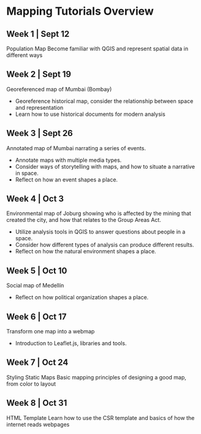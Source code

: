 # Mapping Tutorials Overview

## Week 1 | Sept 12
Population Map
Become familiar with QGIS and represent spatial data in different ways


## Week 2 | Sept 19
Georeferenced map of Mumbai (Bombay)
* Georeference historical map, consider the relationship between space and representation
* Learn how to use historical documents for modern analysis


## Week 3 | Sept 26
Annotated map of Mumbai narrating a series of events. 
* Annotate maps with multiple media types. 
* Consider ways of storytelling with maps, and how to situate a narrative in space.
* Reflect on how an event shapes a place.

## Week 4 | Oct 3
Environmental map of Joburg showing who is affected by the mining that created the city, and how that relates to the Group Areas Act.
* Utilize analysis tools in QGIS to answer questions about people in a space. 
* Consider how different types of analysis can produce different results.
* Reflect on how the natural environment shapes a place.


## Week 5 | Oct 10
Social map of Medellín 
* Reflect on how political organization shapes a place.


## Week 6 | Oct 17
Transform one map into a webmap
* Introduction to Leaflet.js, libraries and tools. 


## Week 7 | Oct 24
Styling Static Maps
Basic mapping principles of designing a good map, from color to layout


## Week 8 | Oct 31
HTML Template
Learn how to use the CSR template and basics of how the internet reads webpages

